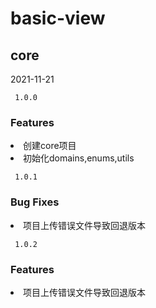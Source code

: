 # basic-view

## core

2021-11-21

````
 1.0.0
````

### Features

<url>
    <li>创建core项目</li>
    <li>初始化domains,enums,utils</li>
</url>


````
 1.0.1
````

### Bug Fixes

<url>
    <li>项目上传错误文件导致回退版本</li>
</url>

````
 1.0.2
````

### Features

<url>
    <li>项目上传错误文件导致回退版本</li>
</url>
